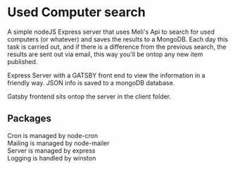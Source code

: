 # Used Computer search

A simple nodeJS Express server that uses Meli's Api to search for used computers (or whatever) and saves the results to a MongoDB.
Each day this task is carried out, and if there is a difference from the previous search, the results are sent out via email, this way you'll be ontop any new item published.   
   
Express Server with a GATSBY front end to view the information in a friendly way. 
JSON info is saved to a mongoDB database.   

Gatsby frontend sits ontop the server in the client folder.


## Packages 

Cron is managed by node-cron  
Mailing is managed by node-mailer    
Server is managed by express  
Logging is handled by winston  
